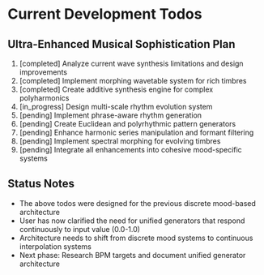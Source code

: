 # Current Development Todos

## Ultra-Enhanced Musical Sophistication Plan

1. [completed] Analyze current wave synthesis limitations and design improvements
2. [completed] Implement morphing wavetable system for rich timbres
3. [completed] Create additive synthesis engine for complex polyharmonics
4. [in_progress] Design multi-scale rhythm evolution system
5. [pending] Implement phrase-aware rhythm generation
6. [pending] Create Euclidean and polyrhythmic pattern generators
7. [pending] Enhance harmonic series manipulation and formant filtering
8. [pending] Implement spectral morphing for evolving timbres
9. [pending] Integrate all enhancements into cohesive mood-specific systems

## Status Notes

- The above todos were designed for the previous discrete mood-based architecture
- User has now clarified the need for unified generators that respond continuously to input value (0.0-1.0)
- Architecture needs to shift from discrete mood systems to continuous interpolation systems
- Next phase: Research BPM targets and document unified generator architecture